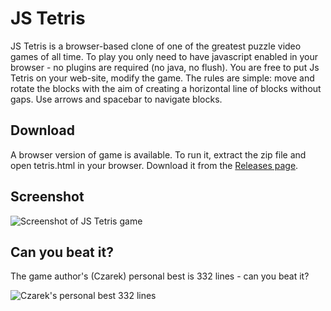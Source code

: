 # JS Tetris

JS Tetris is a browser-based clone of one of the greatest
puzzle video games of all time. To play you only need to
have javascript enabled in your browser - no plugins are
required (no java, no flush). You are free to put Js Tetris
on your web-site, modify the game. The rules are simple:
move and rotate the blocks with the aim of creating
a horizontal line of blocks without gaps. Use arrows
and spacebar to navigate blocks.


## Download

A browser version of game is available. To run it, extract the
zip file and open tetris.html in your browser. Download it from
the [Releases page](../../releases).


## Screenshot

![Screenshot of JS Tetris game](https://raw.githubusercontent.com/cztomczak/jstetris/master/screenshots/jstetris120.png)


## Can you beat it?

The game author's (Czarek) personal best is 332 lines - can you beat it?

![Czarek's personal best 332 lines](https://raw.githubusercontent.com/cztomczak/jstetris/master/screenshots/czarek-pb-332-lines.png)

